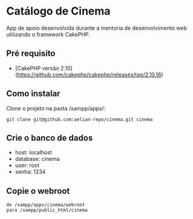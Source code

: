 # Catálogo de Cinema

App de apoio desenvolvida durante a mentoria de desenvolvimento web utilizando o framework CakePHP.

## Pré requisito

- [CakePHP versão 2.10] (https://github.com/cakephp/cakephp/releases/tag/2.10.16)

## Como instalar

Clone o projeto na pasta /xampp/apps/: 

```
git clone git@github.com:aelian-repo/cinema.git cinema
```

## Crie o banco de dados

- host: localhost
- database: cinema
- user: root
- senha: 1234

## Copie o webroot 

```
de /xampp/apps/cinema/webroot 
para /xampp/public_html/cinema
```